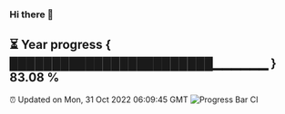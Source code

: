### Hi there 👋
⏳ Year progress { ████████████████████████▁▁▁▁▁▁ } 83.08 %
---
⏰ Updated on Mon, 31 Oct 2022 06:09:45 GMT
![Progress Bar CI](https://github.com/Moyi321/Moyi321/workflows/Progress%20Bar%20CI/badge.svg)
